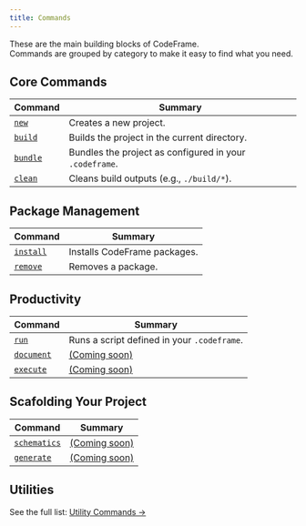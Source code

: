 ```yaml
---
title: Commands
---
```


These are the main building blocks of CodeFrame.  
Commands are grouped by category to make it easy to find what you need.

## Core Commands

| Command            | Summary                                                 |
| ------------------ | ------------------------------------------------------- |
| [`new`](new)       | Creates a new project.                                  |
| [`build`](build)   | Builds the project in the current directory.            |
| [`bundle`](bundle) | Bundles the project as configured in your `.codeframe`. |
| [`clean`](clean)   | Cleans build outputs (e.g., `./build/*`).               |

## Package Management

| Command              | Summary                      |
| -------------------- | ---------------------------- |
| [`install`](install) | Installs CodeFrame packages. |
| [`remove`](remove)   | Removes a package.           |

## Productivity

| Command                | Summary                                     |
| ---------------------- | ------------------------------------------- |
| [`run`](run)           | Runs a script defined in your `.codeframe`. |
| [`document`](document) | [(Coming soon)](../roadmap)                 |
| [`execute`](execute)   | [(Coming soon)](../roadmap)                 |

## Scafolding Your Project

| Command                    | Summary                     |
| -------------------------- | --------------------------- |
| [`schematics`](schematics) | [(Coming soon)](../roadmap) |
| [`generate`](generate)     | [(Coming soon)](../roadmap) |

## Utilities

See the full list: [Utility Commands ->](./Utility%20Commands.md)

